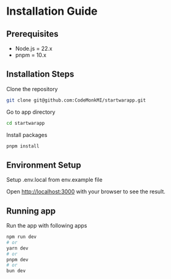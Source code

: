 # Installation Guide

## Prerequisites

- Node.js = 22.x
- pnpm = 10.x

## Installation Steps

Clone the repository

```sh
git clone git@github.com:CodeMonkMI/startwarapp.git
```

Go to app directory

```sh
cd startwarapp
```

Install packages

```sh
pnpm install
```

## Environment Setup

Setup .env.local from env.example file

Open [http://localhost:3000](http://localhost:3000) with your browser to see the result.

## Running app

Run the app with following apps

```bash
npm run dev
# or
yarn dev
# or
pnpm dev
# or
bun dev
```
